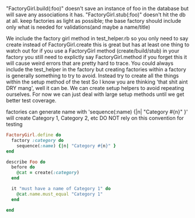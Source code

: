 "FactoryGirl.build(:foo)" doesn't save an instance of foo in the database but will save any associations it has.
"FactoryGirl.stub(:foo)"  doesn't hit the db at all.
keep factories as light as possible; the base factory should include only what is needed for validations(and maybe a name/title)

We include the factory girl method in test_helper.rb so you only need to say create instead of FactoryGirl.create
this is great but has at least one thing to watch out for
if you use a FactoryGirl method (create/build/stub) in your factory you still need to explictly say FactoryGirl.method
if you forget this it will cause weird errors that are pretty hard to trace.
You could always include the test_helper in the factory but creating factories within a factory is generally something to try to avoid.
Instead try to create all the things within the setup method of the test
So I know you are thinking 'that shit aint DRY mang', well it can be.
We can create setup helpers to avoid repeating ourselves.
For now we can just deal with large setup methods until we get better test coverage.

factories can generate name with 'sequence(:name) {|n| "Category #{n}" }'
will create Category 1, Category 2, etc
DO NOT rely on this convention for testing
```ruby
FactoryGirl.define do
  factory :category do
    sequence(:name) {|n| "Category #{n}" }
end

describe Foo do
  before do
    @cat = create(:category)
  end

  it "must have a name of Category 1" do
    @cat.name.must_equal "Category 1"
  end

end
```
